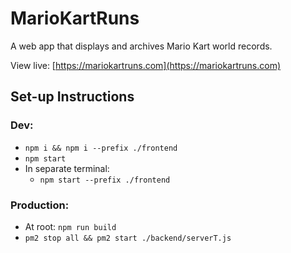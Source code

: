 # MarioKartRuns

A web app that displays and archives Mario Kart world records.

View live: [https://mariokartruns.com](https://mariokartruns.com)

## Set-up Instructions
### Dev:
- ```npm i && npm i --prefix ./frontend```
- ```npm start```
- In separate terminal:
  - ```npm start --prefix ./frontend```

### Production:
- At root: ```npm run build```
- ```pm2 stop all && pm2 start ./backend/serverT.js```
